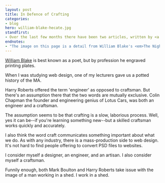 ```yaml
---
layout: post
title: In Defence of Crafting
categories:
- blog
hero: william-blake-hecate.jpg
standfirst:
- Over the last few months there have been two articles, written by <a href="http://markboulton.co.uk/journal/notacraftsman">Mark Boulton</a> and <a href="http://csswizardry.com/2013/11/the-problems-with-crafting-code/">Harry Roberts</a>, on the use&#8212;or misuse&#8212;of the word &lsquo;craft&rsquo; by web designers. Neither of them like it but I'm quite fond of it myself. When used properly it can be a great word to use in the context of web design.
endnotes:
- "The image on this page is a detail from William Blake's <em>The Night of Enitharmon's Joy</em> (sourced from <a href='http://en.wikipedia.org/wiki/File:William_Blake_006.jpg'>Wikimedia Commons</a>)."
---
```


[William Blake](http://wikipedia.com/william_blake) is best known as a poet, but by profession he engraved printing plates. 
 
When I was studying web design, one of my lecturers gave us a potted history of the MA. 

Harry Roberts offered the term 'engineer' as opposed to craftsman. But there's an assumption there that the two words are mutually exclusive. Colin Chapman the founder and engineering genius of Lotus Cars, was both an engineer and a craftsman. 

The assumption seems to be that crafting is a slow, laborious process. Well, yes it can be--if you're learning something new--but a skilled craftsman works quickly and accurately.

I also think the word craft communicates something important about what we do. As with any industry, there is a mass-production side to web design. It's not hard to find people offering to convert PSD files to websites.

I consider myself a designer, an engineer, and an artisan. I also consider myself a craftsman.

Funnily enough, both Mark Boulton and Harry Roberts take issue with the image of a man working in a shed. I work in a shed. 
